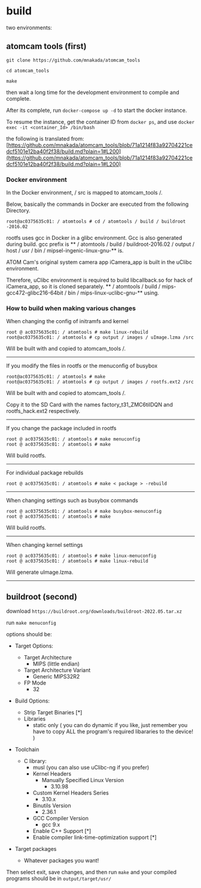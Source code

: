 # build

two environments:

## atomcam tools (first)

`git clone https://github.com/mnakada/atomcam_tools`

`cd atomcam_tools`

`make`

then wait a long time for the development environment to compile and complete.

After its complete, run `docker-compose up -d` to start the docker instance.  

To resume the instance, get the container ID from `docker ps`, and use `docker exec -it <container_Id> /bin/bash`

the following is translated from: [https://github.com/mnakada/atomcam_tools/blob/71a1214f83a92704221cedcf5101e12ba40f2f38/build.md?plain=1#L200](https://github.com/mnakada/atomcam_tools/blob/71a1214f83a92704221cedcf5101e12ba40f2f38/build.md?plain=1#L200)



###  Docker environment
In the Docker environment, / src is mapped to atomcam_tools /.

Below, basically the commands in Docker are executed from the following Directory.

```
root@ac0375635c01: / atomtools # cd / atomtools / build / buildroot -2016.02
```

rootfs uses gcc in Docker in a glibc environment.
Gcc is also generated during build.
gcc prefix is
** / atomtools / build / buildroot-2016.02 / output / host / usr / bin / mipsel-ingenic-linux-gnu-**
is.

ATOM Cam's original system camera app iCamera_app is built in the uClibc environment.

Therefore, uClibc environment is required to build libcallback.so for hack of iCamera_app, so it is cloned separately.
** / atomtools / build / mips-gcc472-glibc216-64bit / bin / mips-linux-uclibc-gnu-**
using.



###  How to build when making various changes

When changing the config of initramfs and kernel

```
root @ ac0375635c01: / atomtools # make linux-rebuild
root@ac0375635c01: / atomtools # cp output / images / uImage.lzma /src
```

Will be built with and copied to atomcam_tools /.

---


If you modify the files in rootfs or the menuconfig of busybox
```
root@ac0375635c01: / atomtools # make
root@ac0375635c01: / atomtools # cp output / images / rootfs.ext2 /src
```

Will be built with and copied to atomcam_tools /.


Copy it to the SD Card with the names factory_t31_ZMC6tiIDQN and rootfs_hack.ext2 respectively.

---

If you change the package included in rootfs

```
root @ ac0375635c01: / atomtools # make menuconfig
root @ ac0375635c01: / atomtools # make
```

Will build rootfs.

---

For individual package rebuilds

```
root @ ac0375635c01: / atomtools # make < package > -rebuild
```

---

When changing settings such as busybox commands

```
root @ ac0375635c01: / atomtools # make busybox-menuconfig
root @ ac0375635c01: / atomtools # make
```

Will build rootfs.


---

When changing kernel settings

```
root @ ac0375635c01: / atomtools # make linux-menuconfig
root @ ac0375635c01: / atomtools # make linux-rebuild
```

Will generate uImage.lzma.

----

## buildroot (second)

download `https://buildroot.org/downloads/buildroot-2022.05.tar.xz`

run `make menuconfig`

options should be:

- Target Options:
   - Target Architecture
     - MIPS (little endian)
   - Target Architecture Variant
     - Generic MIPS32R2
   - FP Mode
     - 32

- Build Options:
  - Strip Target Binaries [*]
  - Libraries
    - static only ( you can do dynamic if you like, just remember you have to copy ALL the program's required libararies to the device! )



- Toolchain
  - C library:
    - musl (you can also use uClibc-ng if you prefer)
    - Kernel Headers
      - Manually Specified Linux Version
        - 3.10.98
    - Custom Kernel Headers Series
        - 3.10.x
     - Binutils Version
        - 2.36.1
     - GCC Compiler Version
        - gcc 9.x
     - Enable C++ Support [*]
     - Enable compiler link-time-optimization support [*]
   
 - Target packages
   - Whatever packages you want!

Then select exit, save changes, and then run `make` and your compiled programs should be in `output/target/usr/`



